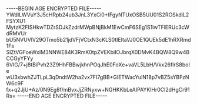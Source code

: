 -----BEGIN AGE ENCRYPTED FILE-----
YWdlLWVuY3J5cHRpb24ub3JnL3YxCi0+IFgyNTUxOSB5UU01S2ROSkdiL2FSYXU1
MytzK2FISHkwTDZrSDJkZzdrMWpBNjBkM1EwCmF6SEg1S1lwTFlERUc3cWdRMVUr
bU5NVUVlV29OTmo5b21jdVFjVCtxN3cKLS0tIEltaVJ0OE1QUEk5dE1hRXRmd1Fs
SlZtVGFoeWxIM3NNWE84K3RmK0tpZVEKbiIOJbrqX0DMvK4BQW8Q9w4BCCGyYFYy
6VIG/7+j8tBiPvh23Z9HhFBBwjkhnPOqJhE0FoXe+vaVL5LbH/Vkx26fIrS8boIe
wU3xbwhZJTLpL3qDndtW2ha2vx7FI7gBB+GlETWacYulN18p7vBZ5sYBFzNW6c9F
fx+q2JjU+Az/0N9Eg8f/mBvxJjZRNyxw+NGHKKbLeAIPAYKlHr0Cl2dHgCr91Rs=
-----END AGE ENCRYPTED FILE-----

